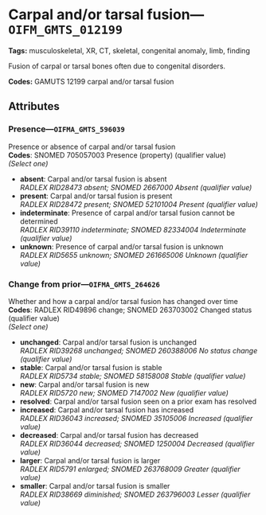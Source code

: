 # Carpal and/or tarsal fusion—`OIFM_GMTS_012199`

**Tags:** musculoskeletal, XR, CT, skeletal, congenital anomaly, limb, finding

Fusion of carpal or tarsal bones often due to congenital disorders.

**Codes:** GAMUTS 12199 carpal and/or tarsal fusion

## Attributes

### Presence—`OIFMA_GMTS_596039`

Presence or absence of carpal and/or tarsal fusion  
**Codes**: SNOMED 705057003 Presence (property) (qualifier value)  
*(Select one)*

- **absent**: Carpal and/or tarsal fusion is absent  
_RADLEX RID28473 absent; SNOMED 2667000 Absent (qualifier value)_
- **present**: Carpal and/or tarsal fusion is present  
_RADLEX RID28472 present; SNOMED 52101004 Present (qualifier value)_
- **indeterminate**: Presence of carpal and/or tarsal fusion cannot be determined  
_RADLEX RID39110 indeterminate; SNOMED 82334004 Indeterminate (qualifier value)_
- **unknown**: Presence of carpal and/or tarsal fusion is unknown  
_RADLEX RID5655 unknown; SNOMED 261665006 Unknown (qualifier value)_

### Change from prior—`OIFMA_GMTS_264626`

Whether and how a carpal and/or tarsal fusion has changed over time  
**Codes**: RADLEX RID49896 change; SNOMED 263703002 Changed status (qualifier value)  
*(Select one)*

- **unchanged**: Carpal and/or tarsal fusion is unchanged  
_RADLEX RID39268 unchanged; SNOMED 260388006 No status change (qualifier value)_
- **stable**: Carpal and/or tarsal fusion is stable  
_RADLEX RID5734 stable; SNOMED 58158008 Stable (qualifier value)_
- **new**: Carpal and/or tarsal fusion is new  
_RADLEX RID5720 new; SNOMED 7147002 New (qualifier value)_
- **resolved**: Carpal and/or tarsal fusion seen on a prior exam has resolved  
- **increased**: Carpal and/or tarsal fusion has increased  
_RADLEX RID36043 increased; SNOMED 35105006 Increased (qualifier value)_
- **decreased**: Carpal and/or tarsal fusion has decreased  
_RADLEX RID36044 decreased; SNOMED 1250004 Decreased (qualifier value)_
- **larger**: Carpal and/or tarsal fusion is larger  
_RADLEX RID5791 enlarged; SNOMED 263768009 Greater (qualifier value)_
- **smaller**: Carpal and/or tarsal fusion is smaller  
_RADLEX RID38669 diminished; SNOMED 263796003 Lesser (qualifier value)_